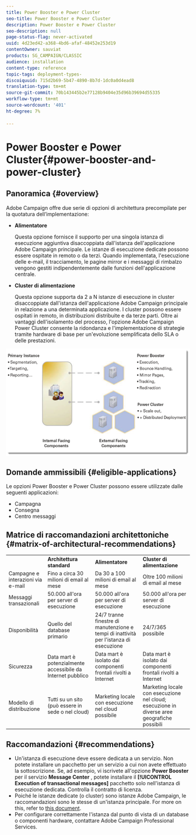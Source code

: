 ```yaml
---
title: Power Booster e Power Cluster
seo-title: Power Booster e Power Cluster
description: Power Booster e Power Cluster
seo-description: null
page-status-flag: never-activated
uuid: 4d23ed42-a368-4bd6-afaf-48452e253d19
contentOwner: sauviat
products: SG_CAMPAIGN/CLASSIC
audience: installation
content-type: reference
topic-tags: deployment-types-
discoiquuid: 715d2b69-5b47-4890-8b7d-1dc0a0d4ead8
translation-type: tm+mt
source-git-commit: 70b143445b2e77128b9404e35d96b39694d55335
workflow-type: tm+mt
source-wordcount: '401'
ht-degree: 7%

---
```



# Power Booster e Power Cluster{#power-booster-and-power-cluster}

## Panoramica {#overview}

 Adobe Campaign offre due serie di opzioni di architettura precompilate per la quotatura dell’implementazione:

* **Alimentatore**

   Questa opzione fornisce il supporto per una singola istanza di esecuzione aggiuntiva disaccoppiata dall&#39;istanza dell&#39;applicazione Adobe Campaign  principale. Le istanze di esecuzione dedicate possono essere ospitate in remoto o da terzi. Quando implementata, l&#39;esecuzione delle e-mail, il tracciamento, le pagine mirror e i messaggi di rimbalzo vengono gestiti indipendentemente dalle funzioni dell&#39;applicazione centrale.

* **Cluster di alimentazione**

   Questa opzione supporta da 2 a N istanze di esecuzione in cluster disaccoppiate dall&#39;istanza dell&#39;applicazione Adobe Campaign  principale in relazione a una determinata applicazione. I cluster possono essere ospitati in remoto, in distribuzioni distribuite e da terze parti. Oltre ai vantaggi dell&#39;isolamento del processo, l&#39;opzione  Adobe Campaign Power Cluster consente la ridondanza e l&#39;implementazione di strategie tramite hardware di base per un&#39;evoluzione semplificata dello SLA o delle prestazioni.

![](assets/architectural_options_diagram.png)

## Domande ammissibili {#eligible-applications}

Le opzioni Power Booster e Power Cluster possono essere utilizzate dalle seguenti applicazioni:

* Campagna
* Consegna
* Centro messaggi

## Matrice di raccomandazioni architettoniche {#matrix-of-architectural-recommendations}

<table> 
 <tbody> 
  <tr> 
   <td> </td> 
   <td> <strong>Architettura standard</strong><br /> </td> 
   <td> <strong>Alimentatore</strong><br /> </td> 
   <td> <strong>Cluster di alimentazione</strong><br /> </td> 
  </tr> 
  <tr> 
   <td> Campagne e interazioni via e-mail<br /> </td> 
   <td> Fino a circa 30 milioni di email al mese<br /> </td> 
   <td> Da 30 a 100 milioni di email al mese<br /> </td> 
   <td> Oltre 100 milioni di email al mese<br /> </td> 
  </tr> 
  <tr> 
   <td> Messaggi transazionali<br /> </td> 
   <td> 50.000 all'ora per server di esecuzione<br /> </td> 
   <td> 50.000 all'ora per server di esecuzione<br /> </td> 
   <td> 50.000 all'ora per server di esecuzione<br /> </td> 
  </tr> 
  <tr> 
   <td> Disponibilità<br /> </td> 
   <td> Quello del database primario<br /> </td> 
   <td> 24/7 tranne finestre di manutenzione e tempi di inattività per l'istanza di esecuzione<br /> </td> 
   <td> 24/7/365 possibile<br /> </td> 
  </tr> 
  <tr> 
   <td> Sicurezza<br /> </td> 
   <td> Data mart è potenzialmente accessibile da Internet pubblico<br /> </td> 
   <td> Data mart è isolato dai componenti frontali rivolti a Internet<br /> </td> 
   <td> Data mart è isolato dai componenti frontali rivolti a Internet<br /> </td> 
  </tr> 
  <tr> 
   <td> Modello di distribuzione<br /> </td> 
   <td> Tutti su un sito (può essere in sede o nel cloud)<br /> </td> 
   <td> Marketing locale con esecuzione nel cloud possibile<br /> </td> 
   <td> Marketing locale con esecuzione nel cloud; esecuzione in diverse aree geografiche possibili<br /> </td> 
  </tr> 
 </tbody> 
</table>

## Raccomandazioni {#recommendations}

* Un&#39;istanza di esecuzione deve essere dedicata a un servizio. Non potete installare un pacchetto per un servizio a cui non avete effettuato la sottoscrizione. Se, ad esempio, vi iscrivete all&#39;opzione **Power Booster** per il servizio **Message Center** , potete installare il **[!UICONTROL Execution of transactional messages]** pacchetto solo nell&#39;istanza di esecuzione dedicata. Controlla il contratto di licenza.
* Poiché le istanze dedicate (o cluster) sono  istanze Adobe Campaign, le raccomandazioni sono le stesse di un&#39;istanza principale. For more on this, refer to [this document](../../production/using/foreword.md).
* Per configurare correttamente l&#39;istanza dal punto di vista di un database o componenti hardware, contattare  Adobe Campaign Professional Services.

